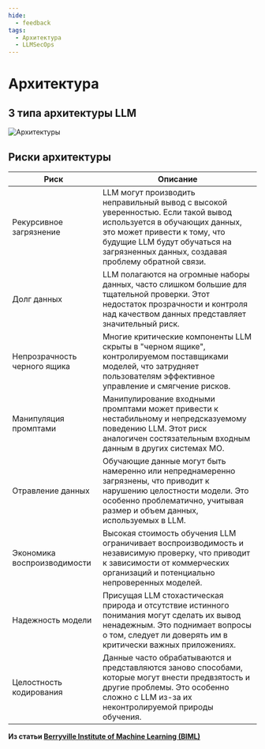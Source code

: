 ```yaml
---
hide:
  - feedback
tags:
  - Архитектура
  - LLMSecOps
---
```


# Архитектура

## 3 типа архитектуры LLM

![Архитектуры](https://github.com/user-attachments/assets/0079c134-be60-42b0-afaa-a5df9bb7ece3)

## Риски архитектуры

| Риск | Описание |
|------|-------------|
| Рекурсивное загрязнение | LLM могут производить неправильный вывод с высокой уверенностью. Если такой вывод используется в обучающих данных, это может привести к тому, что будущие LLM будут обучаться на загрязненных данных, создавая проблему обратной связи. |
| Долг данных | LLM полагаются на огромные наборы данных, часто слишком большие для тщательной проверки. Этот недостаток прозрачности и контроля над качеством данных представляет значительный риск. |
| Непрозрачность черного ящика | Многие критические компоненты LLM скрыты в "черном ящике", контролируемом поставщиками моделей, что затрудняет пользователям эффективное управление и смягчение рисков. |
| Манипуляция промптами | Манипулирование входными промптами может привести к нестабильному и непредсказуемому поведению LLM. Этот риск аналогичен состязательным входным данным в других системах МО. |
| Отравление данных | Обучающие данные могут быть намеренно или непреднамеренно загрязнены, что приводит к нарушению целостности модели. Это особенно проблематично, учитывая размер и объем данных, используемых в LLM. |
| Экономика воспроизводимости | Высокая стоимость обучения LLM ограничивает воспроизводимость и независимую проверку, что приводит к зависимости от коммерческих организаций и потенциально непроверенных моделей. |
| Надежность модели | Присущая LLM стохастическая природа и отсутствие истинного понимания могут сделать их вывод ненадежным. Это поднимает вопросы о том, следует ли доверять им в критически важных приложениях. |
| Целостность кодирования | Данные часто обрабатываются и представляются заново способами, которые могут внести предвзятость и другие проблемы. Это особенно сложно с LLM из-за их неконтролируемой природы обучения. |

**Из статьи [Berryville Institute of Machine Learning (BIML)](https://berryvilleiml.com/docs/BIML-LLM24.pdf)**